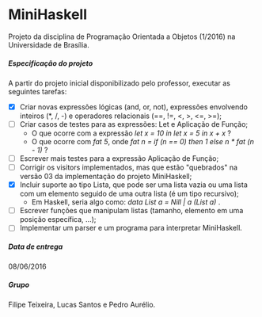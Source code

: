 MiniHaskell
==========
Projeto da disciplina de Programação Orientada a Objetos (1/2016) na Universidade de Brasília.

##### Especificação do projeto
A partir do projeto inicial disponibilizado pelo professor, executar as seguintes tarefas:
- [X] Criar novas expressões lógicas (and, or, not), expressões envolvendo inteiros (*, /, -) e operadores relacionais (==, !=, <, >, <=, >=);
- [ ] Criar casos de testes para as expressões: Let e Aplicação de Função;
  * O que ocorre com a expressão *let x = 10 in let x = 5 in x + x* ?
  * O que ocorre com *fat 5*, onde *fat n = if (n == 0) then 1 else n * fat (n - 1)* ?
- [ ] Escrever mais testes para a expressão Aplicação de Função;
- [ ] Corrigir os visitors implementados, mas que estão "quebrados" na versão 03 da implementação do projeto MiniHaskell;
- [X] Incluir suporte ao tipo Lista, que pode ser uma lista vazia ou uma lista com um elemento seguido de uma outra lista (é um tipo recursivo); 
  * Em Haskell, seria algo como: *data List a = Nill | a (List a)* .
- [ ] Escrever funções que manipulam listas (tamanho, elemento em uma posição específica, ...);
- [ ] Implementar um parser e um programa para interpretar MiniHaskell.

##### Data de entrega
08/06/2016

##### Grupo
Filipe Teixeira, Lucas Santos e Pedro Aurélio.
